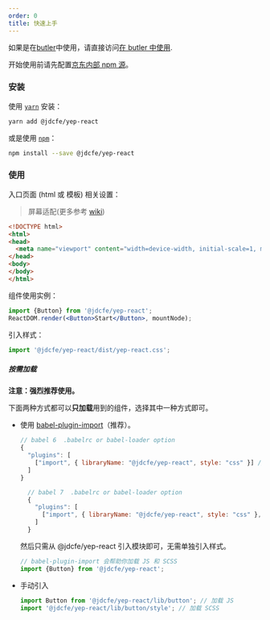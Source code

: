 ```yaml
---
order: 0
title: 快速上手
---
```


如果是在[butler](http://butler.jd.com/#/)中使用，请直接访问[在 butler 中使用](#/doc/use-with-butler).

开始使用前请先配置[京东内部 npm 源](http://npm.m.jd.com/)。

### 安装

使用 [`yarn`](https://yarnpkg.com/en/) 安装：

```bash
yarn add @jdcfe/yep-react
```

或是使用 [`npm`](https://www.npmjs.com/)：

```bash
npm install --save @jdcfe/yep-react
```

### 使用

入口页面 (html 或 模板) 相关设置：

> 屏幕适配(更多参考 [wiki](http://git.jd.com/JDC-FE/lrc-m/wikis/%E7%BB%84%E4%BB%B6%E5%BA%93%E5%9F%BA%E4%BA%8E750%E8%AE%BE%E8%AE%A1%E7%A8%BF%E5%BC%80%E5%8F%91%EF%BC%8C%E5%B1%8F%E5%B9%95%E9%80%82%E9%85%8D))

```html
<!DOCTYPE html>
<html>
<head>
  <meta name="viewport" content="width=device-width, initial-scale=1, maximum-scale=1, minimum-scale=1, user-scalable=no, viewport-fit=cover" />
</head>
<body>
</body>
</html>
```

组件使用实例：

```jsx
import {Button} from '@jdcfe/yep-react';
ReactDOM.render(<Button>Start</Button>, mountNode);
```

引入样式：

```jsx
import '@jdcfe/yep-react/dist/yep-react.css';
```

##### 按需加载

**注意：强烈推荐使用。**

下面两种方式都可以**只加载**用到的组件，选择其中一种方式即可。

* 使用 [babel-plugin-import](https://github.com/ant-design/babel-plugin-import)（推荐）。

  ```javascript
  // babel 6  .babelrc or babel-loader option
  {
    "plugins": [
      ["import", { libraryName: "@jdcfe/yep-react", style: "css" }] //`style: "css"`会加载css文件, `style: true` 会加载 scss 文件,则必须引入sass-loader
    ]
  }
  ```

  ```javascript
    // babel 7  .babelrc or babel-loader option
    {
      "plugins": [
        ["import", { libraryName: "@jdcfe/yep-react", style: "css" },"@jdcfe/yep-react"] //`style: "css"`会加载css文件, `style: true` 会加载 scss 文件,则必须引入sass-loader
      ]
    }
  ```

  然后只需从 @jdcfe/yep-react 引入模块即可，无需单独引入样式。

  ```jsx
  // babel-plugin-import 会帮助你加载 JS 和 SCSS
  import {Button} from '@jdcfe/yep-react';
  ```

* 手动引入

  ```jsx
  import Button from '@jdcfe/yep-react/lib/button'; // 加载 JS
  import '@jdcfe/yep-react/lib/button/style'; // 加载 SCSS
  ```
